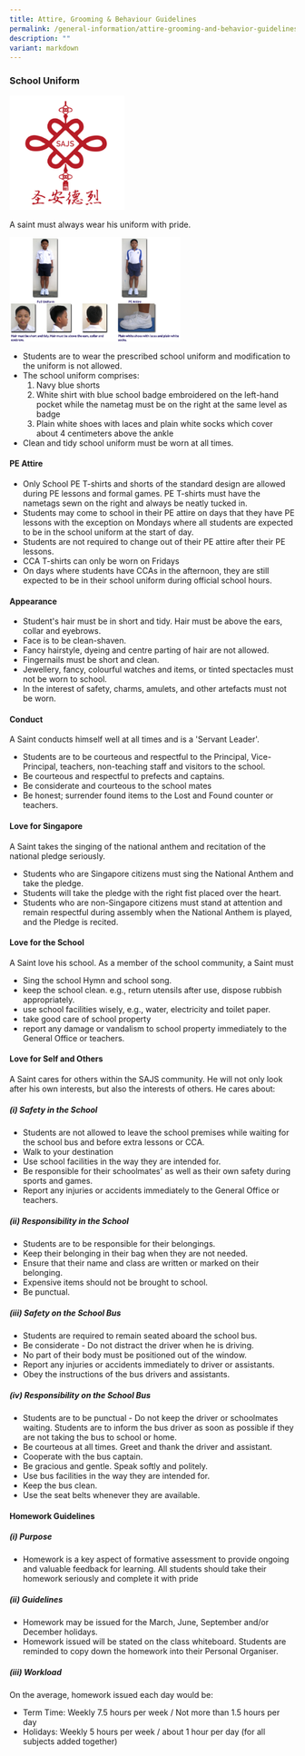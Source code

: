 ```yaml
---
title: Attire, Grooming & Behaviour Guidelines
permalink: /general-information/attire-grooming-and-behavior-guidelines/
description: ""
variant: markdown
---
```

### School Uniform


<p><a href="https://forms.moe.edu.sg/forms/v82PMo"><img src="/images/Chinese_Knot.png" style="width:40%"></a></p>


A saint must always wear his uniform with pride.

<img src="/images/attire.png" style="width:60%">

*   Students are to wear the prescribed school uniform and modification to the uniform is not allowed.
*   The school uniform comprises:
    1.  Navy blue shorts
    2.  White shirt with blue school badge embroidered on the left-hand pocket while the nametag must be on the right at the same level as badge
    3.  Plain white shoes with laces and plain white socks which cover about 4 centimeters above the ankle
*   Clean and tidy school uniform must be worn at all times.

#### PE Attire

*   Only School PE T-shirts and shorts of the standard design are allowed during PE lessons and formal games. PE T-shirts must have the nametags sewn on the right and always be neatly tucked in.
*   Students may come to school in their PE attire on days that they have PE lessons with the exception on Mondays where all students are expected to be in the school uniform at the start of day.
*   Students are not required to change out of their PE attire after their PE lessons.
*   CCA T-shirts can only be worn on Fridays
*   On days where students have CCAs in the afternoon, they are still expected to be in their school uniform during official school hours.

#### Appearance

*   Student's hair must be in short and tidy. Hair must be above the ears, collar and eyebrows.
*   Face is to be clean-shaven.
*   Fancy hairstyle, dyeing and centre parting of hair are not allowed.
*   Fingernails must be short and clean.
*   Jewellery, fancy, colourful watches and items, or tinted spectacles must not be worn to school.
*   In the interest of safety, charms, amulets, and other artefacts must not be worn.

#### Conduct

A Saint conducts himself well at all times and is a 'Servant Leader'.

*   Students are to be courteous and respectful to the Principal, Vice-Principal, teachers, non-teaching staff and visitors to the school.
*   Be courteous and respectful to prefects and captains.
*   Be considerate and courteous to the school mates
*   Be honest; surrender found items to the Lost and Found counter or teachers.

#### Love for Singapore

A Saint takes the singing of the national anthem and recitation of the national pledge seriously.

*   Students who are Singapore citizens must sing the National Anthem and take the pledge.
*   Students will take the pledge with the right fist placed over the heart.
*   Students who are non-Singapore citizens must stand at attention and remain respectful during assembly when the National Anthem is played, and the Pledge is recited.

#### Love for the School

A Saint love his school. As a member of the school community, a Saint must

*   Sing the school Hymn and school song.
*   keep the school clean. e.g., return utensils after use, dispose rubbish appropriately.
*   use school facilities wisely, e.g., water, electricity and toilet paper.
*   take good care of school property
*   report any damage or vandalism to school property immediately to the General Office or teachers.

#### Love for Self and Others

A Saint cares for others within the SAJS community. He will not only look after his own interests, but also the interests of others. He cares about:

##### (i) Safety in the School

*   Students are not allowed to leave the school premises while waiting for the school bus and before extra lessons or CCA.
*   Walk to your destination
*   Use school facilities in the way they are intended for.
*   Be responsible for their schoolmates' as well as their own safety during sports and games.
*   Report any injuries or accidents immediately to the General Office or teachers.

##### (ii) Responsibility in the School

*   Students are to be responsible for their belongings.
*   Keep their belonging in their bag when they are not needed.
*   Ensure that their name and class are written or marked on their belonging.
*   Expensive items should not be brought to school.
*   Be punctual.

##### (iii) Safety on the School Bus

*   Students are required to remain seated aboard the school bus.
*   Be considerate - Do not distract the driver when he is driving.
*   No part of their body must be positioned out of the window.
*   Report any injuries or accidents immediately to driver or assistants.
*   Obey the instructions of the bus drivers and assistants.

##### (iv) Responsibility on the School Bus

*   Students are to be punctual - Do not keep the driver or schoolmates waiting. Students are to inform the bus driver as soon as possible if they are not taking the bus to school or home.
*   Be courteous at all times. Greet and thank the driver and assistant.
*   Cooperate with the bus captain.
*   Be gracious and gentle. Speak softly and politely.
*   Use bus facilities in the way they are intended for.
*   Keep the bus clean.
*   Use the seat belts whenever they are available.

#### Homework Guidelines  

##### (i) Purpose

*   Homework is a key aspect of formative assessment to provide ongoing and valuable feedback for learning. All students should take their homework seriously and complete it with pride

##### (ii) Guidelines

*   Homework may be issued for the March, June, September and/or December holidays.
*   Homework issued will be stated on the class whiteboard. Students are reminded to copy down the homework into their Personal Organiser.

##### (iii) Workload

On the average, homework issued each day would be:

*   Term Time: Weekly 7.5 hours per week / Not more than 1.5 hours per day
*   Holidays: Weekly 5 hours per week / about 1 hour per day (for all subjects added together)